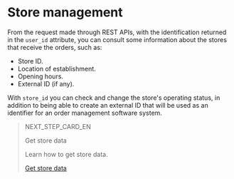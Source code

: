 # Store management

From the request made through REST APIs, with the identification returned in the `user_id` attribute, you can consult some information about the stores that receive the orders, such as:

* Store ID.
* Location of establishment.
* Opening hours.
* External ID (if any).

With `store_id` you can check and change the store's operating status, in addition to being able to create an external ID that will be used as an identifier for an order management software system.

> NEXT_STEP_CARD_EN
>
> Get store data
>
> Learn how to get store data.
>
> [Get store data](https://www.mercadopago[FAKER][URL][DOMAIN]/developers/en/guides/mp-delivery/store-data)